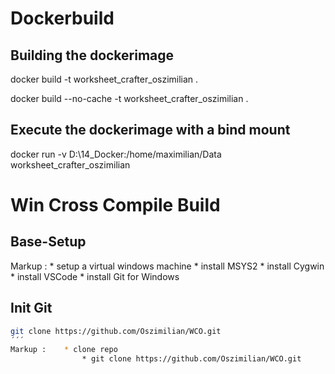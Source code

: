 # Dockerbuild #

## Building the dockerimage ##
docker build -t worksheet_crafter_oszimilian .

docker build --no-cache -t worksheet_crafter_oszimilian .

## Execute the dockerimage with a bind mount ##
docker run -v D:\14_Docker:/home/maximilian/Data worksheet_crafter_oszimilian


# Win Cross Compile Build #

## Base-Setup ##
Markup :    * setup a virtual windows machine
            * install MSYS2
            * install Cygwin
            * install VSCode
            * install Git for Windows

## Init Git ##

```bash 
git clone https://github.com/Oszimilian/WCO.git
´´´
Markup :    * clone repo
                * git clone https://github.com/Oszimilian/WCO.git


